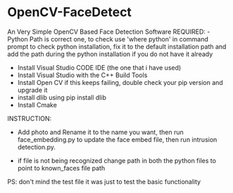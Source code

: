 # OpenCV-FaceDetect
An Very Simple OpenCV Based Face Detection Software
REQUIRED:
-Python Path is correct one, to check use 'where python' in command prompt to check python installation, fix it to the default installation path and add the path during the python installation if you do not have it already 
- Install Visual Studio CODE IDE (the one that i have used)
- Install Visual Studio with the C++ Build Tools
- Install Open CV if this keeps failing, double check your pip version and upgrade it
- install dlib using pip install dlib
- Install Cmake

INSTRUCTION: 
- Add photo and Rename it to the name you want, then run face_embedding.py to update the face embed file, then run intrusion detection.py.

- if file is not being recognized change path in both the python files to point to known_faces file path


PS: don't mind the test file it was just to test the basic functionality
